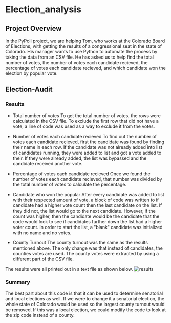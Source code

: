 # Election_analysis

## Project Overview
In the PyPoll project, we are helping Tom, who works at the Colorado Board of Elections, with getting the results of a congressional seat in the state of Colorado. His manager wants to use Python to automate the process by taking the data from an CSV file. He has asked us to help find the total number of votes, the number of votes each candidate recieved, the percentage of votes each candidate recieved, and which candidate won the election by popular vote.

## Election-Audit
### Results

* Total number of votes
To get the total number of votes, the rows were calculated in the CSV file. To exclude the first row that did not have a vote, a line of code was used as a way to exclude it from the votes.

* Number of votes each candidate recieved
To find out the number of votes each candidate recieved, first the candidate was found by finding their name in each row. If the candidate was not already added into list of candidates running, they were added to list and got a vote added to their. If they were already added, the list was bypassed and the candidate received another vote.

* Percentage of votes each candidate recieved
Once we found the number of votes each candidate recieved, that number was divided by the total number of votes to calculate the percentage.

* Candidate who won the popular
After every candidate was added to list with their respected amount of vote, a block of code was written to if candidate had a higher vote count then the last candidate on the list. If they did not, the list would go to the next candidate. However, if the count was higher, then the candidate would be the candidate that the code would look to see if candidates further down the list had a higher voter count. In order to start the list, a "blank" candidate was initialized with no name and no votes. 

* County Turnout
The county turnout was the same as the results mentioned above. The only change was that instead of candidates, the counties votes are used. The county votes were extracted by using a different part of the CSV file.

The results were all printed out in a text file as shown below.
![results](https://user-images.githubusercontent.com/109183214/187247585-4a4ee761-5e28-4255-88e5-6e35154b7da0.png)

### Summary
The best part about this code is that it can be used to determine senatorial and local elections as well. If we were to change it a senatorial election, the whole state of Colorado would be used so the largest county turnout would be removed. If this was a local election, we could modify the code to look at the zip code instead of a county.

